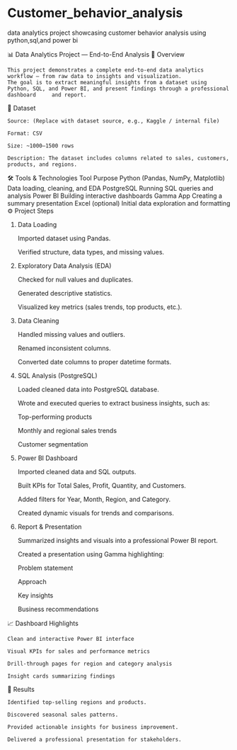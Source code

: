 # Customer_behavior_analysis
data analytics project showcasing customer behavior analysis using python,sql,and power bi

📊 Data Analytics Project — End-to-End Analysis
🧩 Overview

    This project demonstrates a complete end-to-end data analytics workflow — from raw data to insights and visualization.
    The goal is to extract meaningful insights from a dataset using Python, SQL, and Power BI, and present findings through a professional dashboard     and report.

📂 Dataset

    Source: (Replace with dataset source, e.g., Kaggle / internal file)
    
    Format: CSV
    
    Size: ~1000–1500 rows
    
    Description: The dataset includes columns related to sales, customers, products, and regions.

🛠️ Tools & Technologies
    Tool	Purpose
    Python (Pandas, NumPy, Matplotlib)	Data loading, cleaning, and EDA
    PostgreSQL	Running SQL queries and analysis
    Power BI	Building interactive dashboards
    Gamma App	Creating a summary presentation
    Excel (optional)	Initial data exploration and formatting
⚙️ Project Steps
1. Data Loading
    
    Imported dataset using Pandas.
    
    Verified structure, data types, and missing values.

2. Exploratory Data Analysis (EDA)
    
    Checked for null values and duplicates.
    
    Generated descriptive statistics.
    
    Visualized key metrics (sales trends, top products, etc.).

3. Data Cleaning

    Handled missing values and outliers.
    
    Renamed inconsistent columns.
    
    Converted date columns to proper datetime formats.

4. SQL Analysis (PostgreSQL)

    Loaded cleaned data into PostgreSQL database.
    
    Wrote and executed queries to extract business insights, such as:
    
    Top-performing products
    
    Monthly and regional sales trends
    
    Customer segmentation

5. Power BI Dashboard

    Imported cleaned data and SQL outputs.
    
    Built KPIs for Total Sales, Profit, Quantity, and Customers.
    
    Added filters for Year, Month, Region, and Category.
    
    Created dynamic visuals for trends and comparisons.

6. Report & Presentation
    
    Summarized insights and visuals into a professional Power BI report.
    
    Created a presentation using Gamma highlighting:
    
    Problem statement
    
    Approach
    
    Key insights
    
    Business recommendations

📈 Dashboard Highlights

    Clean and interactive Power BI interface
    
    Visual KPIs for sales and performance metrics
    
    Drill-through pages for region and category analysis
    
    Insight cards summarizing findings


🎯 Results

    Identified top-selling regions and products.
    
    Discovered seasonal sales patterns.
    
    Provided actionable insights for business improvement.
    
    Delivered a professional presentation for stakeholders.

